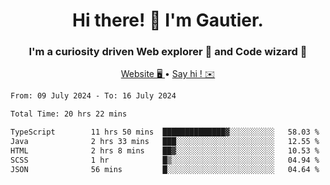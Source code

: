<h1 align="center">Hi there! 👋 I'm Gautier.</h1>
<h3 align="center">I'm a curiosity driven Web explorer 🚀 and Code wizard 🧙</h3>

<p align="center">
  <a href="https://xisabla.github.io/">Website 🖥️ </a> •
  <a href="mailto:xisabla.dev@gmail.com">Say hi ! ✉️</a>
</p>

<!--START_SECTION:waka-->

```txt
From: 09 July 2024 - To: 16 July 2024

Total Time: 20 hrs 22 mins

TypeScript        11 hrs 50 mins  ██████████████▓░░░░░░░░░░   58.03 %
Java              2 hrs 33 mins   ███░░░░░░░░░░░░░░░░░░░░░░   12.55 %
HTML              2 hrs 8 mins    ██▓░░░░░░░░░░░░░░░░░░░░░░   10.53 %
SCSS              1 hr            █▒░░░░░░░░░░░░░░░░░░░░░░░   04.94 %
JSON              56 mins         █░░░░░░░░░░░░░░░░░░░░░░░░   04.64 %
```

<!--END_SECTION:waka-->
